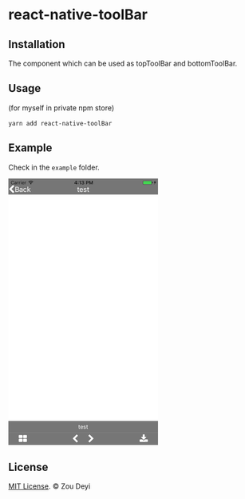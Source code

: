 # react-native-toolBar

## Installation
The component which can be used as topToolBar and bottomToolBar.

## Usage
 (for myself in private npm store)
```
yarn add react-native-toolBar
```

## Example
Check in the `example` folder.

![Demo](https://github.com/ZackLeonardo/react-native-toolBar/blob/master/example/screenshot.png)

## License

[MIT License](http://opensource.org/licenses/mit-license.html). © Zou Deyi
